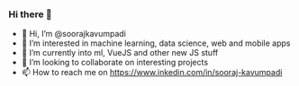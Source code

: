 ### Hi there 👋

- 👋 Hi, I’m @soorajkavumpadi
- 👀 I’m interested in machine learning, data science, web and mobile apps
- 🌱 I’m currently into ml, VueJS and other new JS stuff
- 💞️ I’m looking to collaborate on interesting projects
- 📫 How to reach me on https://www.inkedin.com/in/sooraj-kavumpadi

<!--
**soorajkavumpadi/soorajkavumpadi** is a ✨ _special_ ✨ repository because its `README.md` (this file) appears on your GitHub profile.

Here are some ideas to get you started:

- 🔭 I’m currently working on ...
- 🌱 I’m currently learning ...
- 👯 I’m looking to collaborate on ...
- 🤔 I’m looking for help with ...
- 💬 Ask me about ...
- 📫 How to reach me: ...
- 😄 Pronouns: ...
- ⚡ Fun fact: ...
-->
